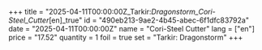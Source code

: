 +++
title = "2025-04-11T00:00:00Z_Tarkir:_Dragonstorm_Cori-Steel_Cutter_[en]_true"
id = "490eb213-9ae2-4b45-abec-6f1dfc83792a"
date = "2025-04-11T00:00:00Z"
name = "Cori-Steel Cutter"
lang = ["en"]
price = "17.52"
quantity = 1
foil = true
set = "Tarkir: Dragonstorm"
+++
